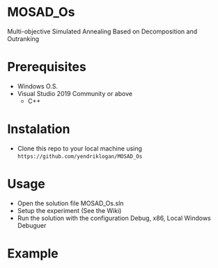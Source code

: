 # MOSAD_Os
Multi-objective Simulated Annealing Based on Decomposition and Outranking
# Prerequisites
- Windows O.S.
- Visual Studio 2019 Community or above
  - C++
# Instalation
- Clone this repo to your local machine using `https://github.com/yendriklogan/MOSAD_Os`
# Usage
- Open the solution file MOSAD_Os.sln
- Setup the experiment (See the Wiki)
- Run the solution with the configuration Debug, x86, Local Windows Debuguer
# Example
